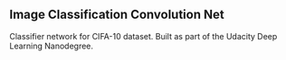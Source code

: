 Image Classification Convolution Net
------------------------------------

Classifier network for CIFA-10 dataset. Built as part of the Udacity Deep Learning Nanodegree.
